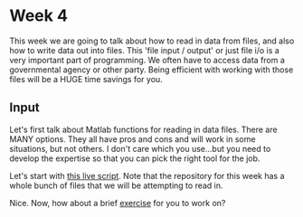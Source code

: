 # Week 4
This week we are going to talk about how to read in data from files, and also how to write data out into files. This 'file input / output' or just file i/o is a very important part of programming. We often have to access data from a governmental agency or other party. Being efficient with working with those files will be a HUGE time savings for you.

## Input
Let's first talk about Matlab functions for reading in data files. There are MANY options. They all have pros and cons and will work in some situations, but not others. I don't care which you use...but you need to develop the expertise so that you can pick the right tool for the job.

Let's start with [this live script](class4_1.mlx). Note that the repository for this week has a whole bunch of files that we will be attempting to read in.

Nice. Now, how about a brief [exercise](student_example1.md) for you to work on?
